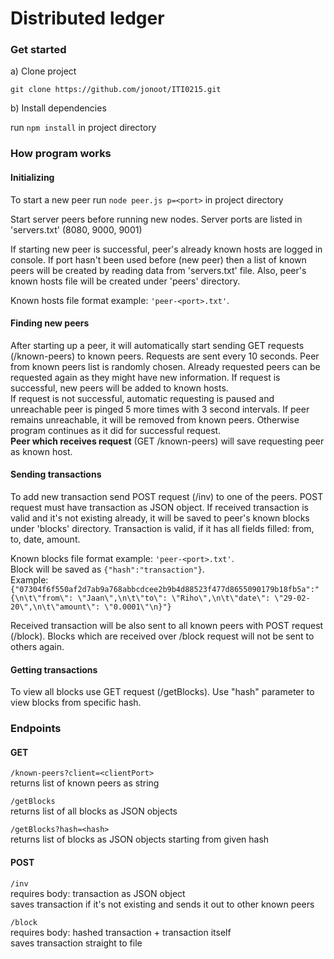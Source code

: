 # Distributed ledger
### Get started
a) Clone project

`git clone https://github.com/jonoot/ITI0215.git`

b) Install dependencies

run `npm install` in project directory

### How program works
#### Initializing
To start a new peer run `node peer.js p=<port>` in project directory

Start server peers before running new nodes. Server ports are listed in 'servers.txt' (8080, 9000, 9001)

If starting new peer is successful, peer's already known hosts are logged in console. If port hasn't been
used before (new peer) then a list of known peers will be created by reading data from 'servers.txt' file.
Also, peer's known hosts file will be created under 'peers' directory.

Known hosts file format example: `'peer-<port>.txt'`. 

#### Finding new peers
After starting up a peer, it will automatically start sending GET requests (/known-peers) to known peers.
Requests are sent every 10 seconds. Peer from known peers list is randomly chosen.
Already requested peers can be requested again as they might have new 
information. If request is successful, new peers will be added to known hosts.<br>If request is not successful, 
automatic requesting is paused and unreachable peer is pinged 5 more times with 3 second intervals. If peer remains
unreachable, it will be removed from known peers. Otherwise program continues as it did for successful request.
<br><strong>Peer which receives request</strong> (GET /known-peers) will save requesting peer as known host.

#### Sending transactions
To add new transaction send POST request (/inv) to one of the peers. POST request must have transaction as JSON object.
If received transaction is valid and it's not existing already, it will be saved to peer's known blocks under 'blocks'
directory. Transaction is valid, if it has all fields filled: from, to, date, amount.

Known blocks file format example: `'peer-<port>.txt'`.
<br>Block will be saved as `{"hash":"transaction"}`. 
<br>Example: `{"07304f6f550af2d7ab9a768abbcdcee2b9b4d88523f477d8655090179b18fb5a":"{\n\t\"from\": \"Jaan\",\n\t\"to\": \"Riho\",\n\t\"date\": \"29-02-20\",\n\t\"amount\": \"0.0001\"\n}"}`
 
Received transaction will be also sent to all known peers with POST request (/block). Blocks which are received over
/block request will not be sent to others again.

#### Getting transactions
To view all blocks use GET request (/getBlocks). Use "hash" parameter to view blocks from specific hash.

### Endpoints

#### GET

`/known-peers?client=<clientPort>`
<br>returns list of known peers as string

`/getBlocks`
<br>returns list of all blocks as JSON objects

`/getBlocks?hash=<hash>`
<br>returns list of blocks as JSON objects starting from given hash

#### POST

`/inv`
<br>requires body: transaction as JSON object
<br>saves transaction if it's not existing and sends it out to other known peers

`/block`
<br>requires body: hashed transaction + transaction itself
<br>saves transaction straight to file
